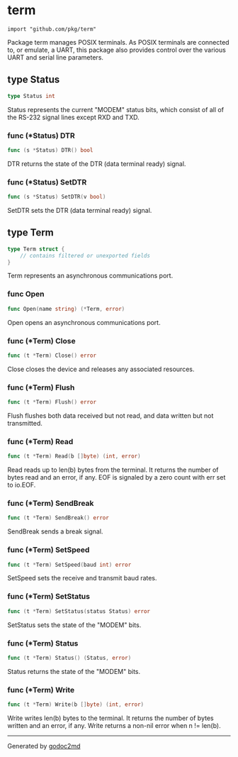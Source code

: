 
# term
    import "github.com/pkg/term"

Package term manages POSIX terminals. As POSIX terminals are connected to,
or emulate, a UART, this package also provides control over the various
UART and serial line parameters.







## type Status
``` go
type Status int
```
Status represents the current "MODEM" status bits, which consist of all of the RS-232 signal lines except RXD and TXD.











### func (\*Status) DTR
``` go
func (s *Status) DTR() bool
```
DTR returns the state of the DTR (data terminal ready) signal.



### func (\*Status) SetDTR
``` go
func (s *Status) SetDTR(v bool)
```
SetDTR sets the DTR (data terminal ready) signal.



## type Term
``` go
type Term struct {
    // contains filtered or unexported fields
}
```
Term represents an asynchronous communications port.









### func Open
``` go
func Open(name string) (*Term, error)
```
Open opens an asynchronous communications port.




### func (\*Term) Close
``` go
func (t *Term) Close() error
```
Close closes the device and releases any associated resources.



### func (\*Term) Flush
``` go
func (t *Term) Flush() error
```
Flush flushes both data received but not read, and data written but not transmitted.



### func (\*Term) Read
``` go
func (t *Term) Read(b []byte) (int, error)
```
Read reads up to len(b) bytes from the terminal. It returns the number of
bytes read and an error, if any. EOF is signaled by a zero count with
err set to io.EOF.



### func (\*Term) SendBreak
``` go
func (t *Term) SendBreak() error
```
SendBreak sends a break signal.



### func (\*Term) SetSpeed
``` go
func (t *Term) SetSpeed(baud int) error
```
SetSpeed sets the receive and transmit baud rates.



### func (\*Term) SetStatus
``` go
func (t *Term) SetStatus(status Status) error
```
SetStatus sets the state of the "MODEM" bits.



### func (\*Term) Status
``` go
func (t *Term) Status() (Status, error)
```
Status returns the state of the "MODEM" bits.



### func (\*Term) Write
``` go
func (t *Term) Write(b []byte) (int, error)
```
Write writes len(b) bytes to the terminal. It returns the number of bytes
written and an error, if any. Write returns a non-nil error when n !=
len(b).









- - -
Generated by [godoc2md](http://godoc.org/github.com/davecheney/godoc2md)